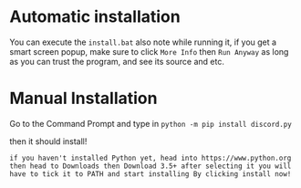 # Automatic installation

You can execute the `install.bat`
also note while running it, if you get a smart screen popup, make sure to click `More Info` then `Run Anyway` as long as you can trust the program, and see its source and etc.

# Manual Installation

Go to the Command Prompt and type in `python -m pip install discord.py`

then it should install!



```if you haven't installed Python yet, head into https://www.python.org then head to Downloads then Download 3.5+ after selecting it you will have to tick it to PATH and start installing By clicking install now!```
